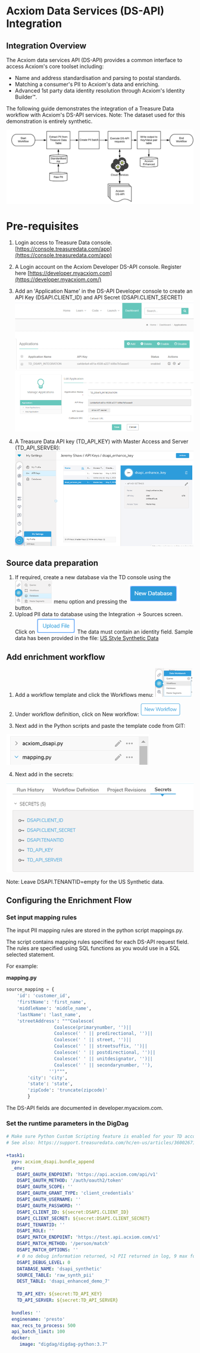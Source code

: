 # Acxiom Data Services (DS-API) Integration

## Integration Overview

The Acxiom data services API (DS-API) provides a common interface to access Acxiom's core toolset including:

* Name and address standardisation and parsing to postal standards.
* Matching a consumer's PII to Acxiom's data and enriching.
* Advanced 1st party data identity resolution through Acxiom's Identity Builder™.

The following guide demonstrates the integration of a Treasure Data workflow with Acxiom's DS-API services. 
Note: The dataset used for this demonstration is entirely synthetic.

![Data Flow](img/Integration_Overview.jpg)

# Pre-requisites
1. Login access to Treasure Data console. [https://console.treasuredata.com/app](https://console.treasuredata.com/app)

2. A Login account on the Acxiom Developer DS-API console. Register here [https://developer.myacxiom.com](https://developer.myacxiom.com/)

3. Add an 'Application Name' in the DS-API Developer console to create an API Key (DSAPI.CLIENT_ID) and API Secret (DSAPI.CLIENT_SECRET)
![my acxiom add application](img/add_application.png)
![location of api key and secret](img/api_key.png)

4. A Treasure Data API key (TD_API_KEY) with Master Access and Server (TD_API_SERVER):
![Treasure Data API key](img/TD_API_Key.png)


## Source data preparation

1. If required, create a new database via the TD console using the ![Database menu](img/database_menu.png) menu option and pressing the  ![Database Button](img/new_database_button.png) button.
2. Upload PII data to database using the Integration -> Sources screen. 
Click on ![Upload File](img/upload_file.png) 
The data must contain an identity field. Sample data has been provided in the file:
[US Style Synthetic Data](US_synthetic.csv)

   

## Add enrichment workflow

1. Add a workflow template and click the Workflows menu:
![workflow menu](img/workflows_menu.png)

2. Under workflow definition, click on New workflow:
![new workflow](img/new_workflow.jpg)

3. Next add in the Python scripts and paste the template code from GIT: 

![workflow scripts](img/workflow_scripts.png)

4. Next add in the secrets:

![secrets](img/required_secrets.png)

Note: Leave DSAPI.TENANTID=empty for the US Synthetic data.

## Configuring the Enrichment Flow

### Set input mapping rules

The input PII mapping rules are stored in the python script mappings.py.

The script contains mapping rules specified for each DS-API request field. The rules are specified using SQL functions as you would use in a SQL selected statement.

For example:

**mapping.py**
```python
source_mapping = {
    'id': 'customer_id',
    'firstName': 'first_name',
    'middleName': 'middle_name',
    'lastName': 'last_name',
    'streetAddress': """Coalesce(
                  Coalesce(primarynumber, '')||
                  Coalesce(' ' || predirectional, '')||
                  Coalesce(' ' || street, '')||
                  Coalesce(' ' || streetsuffix, '')||
                  Coalesce(' ' || postdirectional, '')||
                  Coalesce(' ' || unitdesignator, '')||
                  Coalesce(' ' || secondarynumber, ''),
                '')""",
        'city': 'city',
        'state': 'state',
        'zipCode': 'truncate(zipcode)'
        }
```

The DS-API fields are documented in developer.myacxiom.com.

### Set the runtime parameters in the DigDag
```yaml
# Make sure Python Custom Scripting feature is enabled for your TD account.
# See also: https://support.treasuredata.com/hc/en-us/articles/360026713713-Introduction-to-Custom-Scripts
 
+task1:
  py>: acxiom_dsapi.bundle_append
  _env:
    DSAPI_OAUTH_ENDPOINT: 'https://api.acxiom.com/api/v1'
    DSAPI_OAUTH_METHOD: '/auth/oauth2/token'
    DSAPI_OAUTH_SCOPE: ''
    DSAPI_OAUTH_GRANT_TYPE: 'client_credentials'
    DSAPI_OAUTH_USERNAME: ''
    DSAPI_OAUTH_PASSWORD: ''
    DSAPI_CLIENT_ID: ${secret:DSAPI.CLIENT_ID}
    DSAPI_CLIENT_SECRET: ${secret:DSAPI.CLIENT_SECRET}
    DSAPI_TENANTID: ''
    DSAPI_ROLE: ''
    DSAPI_MATCH_ENDPOINT: 'https://test.api.acxiom.com/v1'
    DSAPI_MATCH_METHOD: '/person/match'
    DSAPI_MATCH_OPTIONS: ''
    # 0 no debug information returned, >1 PII returned in log, 9 max forced input 1 rec
    DSAPI_DEBUG_LEVEL: 0
    DATABASE_NAME: 'dsapi_synthetic'
    SOURCE_TABLE: 'raw_synth_pii'
    DEST_TABLE: 'dsapi_enhanced_demo_7'
     
    TD_API_KEY: ${secret:TD_API_KEY}
    TD_API_SERVER: ${secret:TD_API_SERVER}
   
  bundles: ''
  enginename: 'presto' 
  max_recs_to_process: 500
  api_batch_limit: 100
  docker:
     image: "digdag/digdag-python:3.7"
 ```


